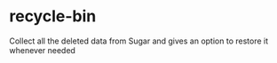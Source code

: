 # recycle-bin
Collect all the deleted data from Sugar and gives an option to restore it whenever needed
